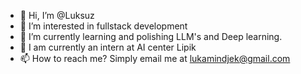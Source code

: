 - 👋 Hi, I’m @Luksuz
- 👀 I’m interested in fullstack development
- 🌱 I’m currently learning and polishing LLM's and Deep learning.
- 💞️ I am currently an intern at AI center Lipik
- 📫 How to reach me? Simply email me at lukamindjek@gmail.com

<!---
Luksuz/Luksuz is a ✨ special ✨ repository because its `README.md` (this file) appears on your GitHub profile.
You can click the Preview link to take a look at your changes.
--->
